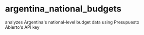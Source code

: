# argentina_national_budgets
analyzes Argentina's national-level budget data using Presupuesto Abierto's API key
